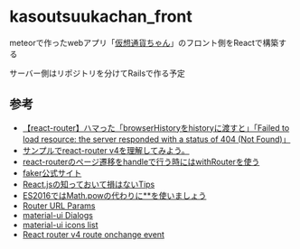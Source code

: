 # kasoutsuukachan_front

meteorで作ったwebアプリ「[仮想通貨ちゃん](https://kasoutsuukachan.com/)」のフロント側をReactで構築する

サーバー側はリポジトリを分けてRailsで作る予定

## 参考

- [【react-router】ハマった「browserHistoryをhistoryに渡すと」「Failed to load resource: the server responded with a status of 404 (Not Found)」](https://kenjimorita.jp/react-router-browserhistory-history-failed-to-load-resource-the-server-responded-w/)
- [サンプルでreact-router v4を理解してみよう。](https://qiita.com/park-jh/items/b4c7b16ea9eb0cf44942)
- [react-routerのページ遷移をhandleで行う時にはwithRouterを使う](https://qiita.com/junara/items/a4a98c27dc23fd53ebb9)
- [faker公式サイト](https://cdn.rawgit.com/Marak/faker.js/master/examples/browser/index.html)
- [React.jsの知っておいて損はないTips](https://qiita.com/endam/items/1bde821c4b29f9b663da)
- [ES2016ではMath.powの代わりに**を使いましょう](https://hacknote.jp/archives/29041/)
- [Router URL Params](https://github.com/reactjs/react-router-tutorial/tree/master/lessons/06-params)
- [material-ui Dialogs](https://material-ui.com/demos/dialogs/)
- [material-ui icons list](https://material.io/tools/icons/?style=baseline)
- [React router v4 route onchange event](https://stackoverflow.com/questions/43512450/react-router-v4-route-onchange-event)
